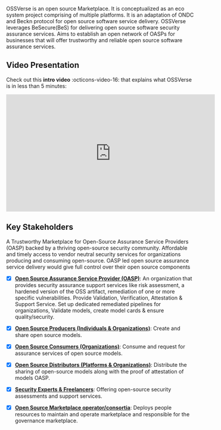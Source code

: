 OSSVerse is an open source Marketplace. It is conceptualized as an eco system project comprising of multiple platforms. It is an adaptation of ONDC and Beckn protocol for open source software service delivery. OSSVerse leverages BeSecure(BeS) for delivering open source software security assurance services. Aims to establish an open network of OASPs for businesses that will offer trustworthy and reliable open source software assurance services.

## Video Presentation
Check out this **intro video** :octicons-video-16: that explains what OSSVerse is in less than 5 minutes:
<iframe width="560" height="315" src="https://www.youtube.com/embed/EJJA6HYF-0I?si=iY551oTZbmJCIbrH%22" title="OSSVerse Intro Video" frameborder="0" allow="accelerometer; autoplay; clipboard-write; encrypted-media; gyroscope; picture-in-picture" allowfullscreen></iframe>

## Key Stakeholders
A Trustworthy Marketplace for Open-Source Assurance Service Providers (OASP) backed by a thriving open-source security community. Affordable and timely access to vendor neutral security services for organizations producing and consuming open-source. OASP led open source assurance service delivery would give full control over their open source components

- [x] [**Open Source Assurance Service Provider (OASP)**](concepts/oss-assurance-provider/): An organization that provides security assurance support services like risk assessment, a hardened version of the OSS artifact, remediation of one or more specific vulnerabilities. Provide Validation, Verification, Attestation & Support Service. Set up dedicated remediated pipelines for organizations, Validate models, create model cards & ensure quality/security.

- [x] [**Open Source Producers (Individuals & Organizations)**](/concepts/oss-producer/): Create and share open source models.

- [x] [**Open Source Consumers (Organizations)**](/concepts/oss-consumer): Consume and request for assurance services of open source models.

- [x] [**Open Source Distributors (Platforms & Organizations)**](oss-distributor/): Distribute the sharing of open-source models along with the proof of attestation of models OASP.

- [x] [**Security Experts & Freelancers**](/concepts/security-experts/): Offering open-source security assessments and support services.

- [x] [**Open Source Marketplace operator/consortia**](/concepts/ossverse-operator/): Deploys people resources to maintain and operate marketplace and responsible for the governance marketplace.
